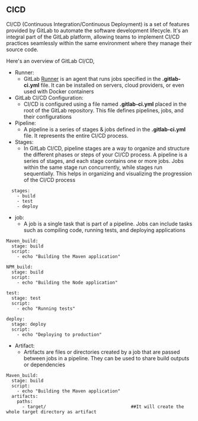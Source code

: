 ## CICD
CI/CD (Continuous Integration/Continuous Deployment) is a set of features provided by GitLab to automate the software development lifecycle. It's an integral part of the GitLab platform, allowing teams to implement CI/CD practices seamlessly within the same environment where they manage their source code. 

Here's an overview of GitLab CI/CD,

- Runner:
  - GitLab [Runner](./Runner.md) is an agent that runs jobs specified in the **.gitlab-ci.yml** file. It can be installed on servers, cloud providers, or even used with Docker containers
- GitLab CI/CD Configuration:
  - CI/CD is configured using a file named **.gitlab-ci.yml** placed in the root of the GitLab repository. This file defines pipelines, jobs, and their configurations
- Pipeline:
  - A pipeline is a series of stages & jobs defined in the **.gitlab-ci.yml** file. It represents the entire CI/CD process.
- Stages:
  - In GitLab CI/CD, pipeline stages are a way to organize and structure the different phases or steps of your CI/CD process. A pipeline is a series of stages, and each stage contains one or more jobs. Jobs within the same stage run concurrently, while stages run sequentially. This helps in organizing and visualizing the progression of the CI/CD process
```
  stages:
    - build
    - test
    - deploy
```
- job:
  - A job is a single task that is part of a pipeline. Jobs can include tasks such as compiling code, running tests, and deploying applications
```
Maven_build:
  stage: build
  script:
    - echo "Building the Maven application"

NPM_build:
  stage: build
  script:
    - echo "Building the Node application"

test:
  stage: test
  script:
    - echo "Running tests"

deploy:
  stage: deploy
  script:
    - echo "Deploying to production"
```
- Artifact:
  - Artifacts are files or directories created by a job that are passed between jobs in a pipeline. They can be used to share build outputs or dependencies
```
Maven_build:
  stage: build
  script:
    - echo "Building the Maven application"
  artifacts:
    paths:
      - target/                                ##It will create the whole target directory as artifact
```

